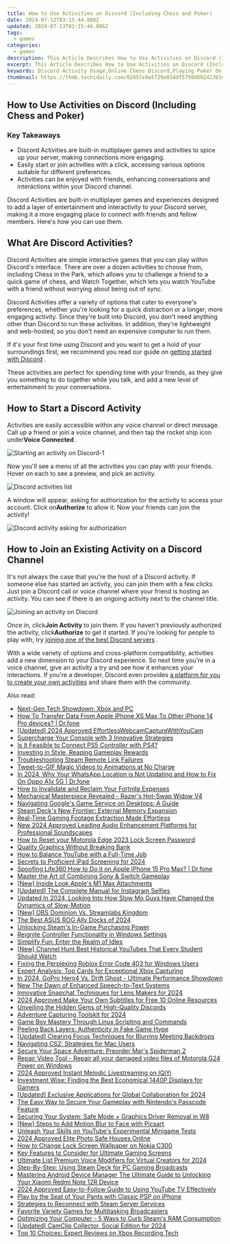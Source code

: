 ```yaml
---
title: How to Use Activities on Discord (Including Chess and Poker)
date: 2024-07-12T03:15:44.086Z
updated: 2024-07-13T03:15:44.086Z
tags:
  - games
categories:
  - games
description: This Article Describes How to Use Activities on Discord (Including Chess and Poker)
excerpt: This Article Describes How to Use Activities on Discord (Including Chess and Poker)
keywords: Discord Activity Usage,Online Chess Discord,Playing Poker On Discord,Discord Multiplayer Games,Engaging in Activities on Discord,Discord Gaming Platforms,Chess & Poker Discord App
thumbnail: https://thmb.techidaily.com/02857e9a5729a034df5799d80242303ce172ee6947ee8ec278b9096d58e3459c.jpg
---
```


## How to Use Activities on Discord (Including Chess and Poker)

### Key Takeaways

* Discord Activities are built-in multiplayer games and activities to spice up your server, making connections more engaging.
* Easily start or join activities with a click, accessing various options suitable for different preferences.
* Activities can be enjoyed with friends, enhancing conversations and interactions within your Discord channel.

 Discord Activities are built-in multiplayer games and experiences designed to add a layer of entertainment and interactivity to your Discord server, making it a more engaging place to connect with friends and fellow members. Here's how you can use them.

## What Are Discord Activities?

 Discord Activities are simple interactive games that you can play within Discord's interface. There are over a dozen activities to choose from, including Chess in the Park, which allows you to challenge a friend to a quick game of chess, and Watch Together, which lets you watch YouTube with a friend without worrying about being out of sync.

 Discord Activities offer a variety of options that cater to everyone's preferences, whether you're looking for a quick distraction or a longer, more engaging activity. Since they're built into Discord, you don't need anything other than Discord to run these activities. In addition, they're lightweight and web-hosted, so you don't need an expensive computer to run them.

 If it's your first time using Discord and you want to get a hold of your surroundings first, we recommend you read our guide on [getting started with Discord](https://www.makeuseof.com/how-to-get-started-discord-beginners-guide/) .

 These activities are perfect for spending time with your friends, as they give you something to do together while you talk, and add a new level of entertainment to your conversations.

## How to Start a Discord Activity

 Activities are easily accessible within any voice channel or direct message. Call up a friend or join a voice channel, and then tap the rocket ship icon under**Voice Connected** .

![Starting an activity on Discord-1](https://static1.makeuseofimages.com/wordpress/wp-content/uploads/2024/05/starting-an-activity-on-discord-1.jpg)

 Now you'll see a menu of all the activities you can play with your friends. Hover on each to see a preview, and pick an activity.

![Discord activities list](https://static1.makeuseofimages.com/wordpress/wp-content/uploads/2024/05/discord-activities-list.jpg)

 A window will appear, asking for authorization for the activity to access your account. Click on**Authorize** to allow it. Now your friends can join the activity!

![Discord activity asking for authorization](https://static1.makeuseofimages.com/wordpress/wp-content/uploads/2024/05/discord-activity-asking-for-authorization.jpg)

## How to Join an Existing Activity on a Discord Channel

 It's not always the case that you're the host of a Discord activity. If someone else has started an activity, you can join them with a few clicks. Just join a Discord call or voice channel where your friend is hosting an activity. You can see if there is an ongoing activity next to the channel title.

![Joining an activity on Discord](https://static1.makeuseofimages.com/wordpress/wp-content/uploads/2024/05/joining-an-activity-on-discord.jpg)

 Once in, click**Join Activity** to join them. If you haven't previously authorized the activity, click**Authorize** to get it started. If you're looking for people to play with, try [joining one of the best Discord servers](https://www.makeuseof.com/tag/how-to-find-best-discord-servers/) .

 With a wide variety of options and cross-platform compatibility, activities add a new dimension to your Discord experience. So next time you're in a voice channel, give an activity a try and see how it enhances your interactions. If you're a developer, Discord even provides [a platform for you to create your own activities](https://discord.com/developers/docs/activities/building-an-activity#step-4-running-your-app-locally-in-discord) and share them with the community.


<ins class="adsbygoogle"
     style="display:block"
     data-ad-format="autorelaxed"
     data-ad-client="ca-pub-7571918770474297"
     data-ad-slot="1223367746"></ins>



<ins class="adsbygoogle"
     style="display:block"
     data-ad-client="ca-pub-7571918770474297"
     data-ad-slot="8358498916"
     data-ad-format="auto"
     data-full-width-responsive="true"></ins>



<span class="atpl-alsoreadstyle">Also read:</span>
<div><ul>
<li><a href="https://games-able.techidaily.com/next-gen-tech-showdown-xbox-and-pc/"><u>Next-Gen Tech Showdown: Xbox and PC</u></a></li>
<li><a href="https://techidaily.com/how-to-transfer-data-from-apple-iphone-xs-max-to-other-iphone-14-pro-devices-drfone-by-drfone-transfer-data-from-ios-transfer-data-from-ios/"><u>How To Transfer Data From Apple iPhone XS Max To Other iPhone 14 Pro devices? | Dr.fone</u></a></li>
<li><a href="https://screen-sharing-recording.techidaily.com/updated-2024-approved-effortlesswebcamcapturewithyoucam/"><u>[Updated] 2024 Approved  EffortlessWebcamCaptureWithYouCam</u></a></li>
<li><a href="https://games-able.techidaily.com/supercharge-your-console-with-3-innovative-strategies/"><u>Supercharge Your Console with 3 Innovative Strategies</u></a></li>
<li><a href="https://games-able.techidaily.com/is-it-feasible-to-connect-ps5-controller-with-ps4/"><u>Is It Feasible to Connect PS5 Controller with PS4?</u></a></li>
<li><a href="https://games-able.techidaily.com/investing-in-style-reaping-gameplay-rewards/"><u>Investing in Style, Reaping Gameplay Rewards</u></a></li>
<li><a href="https://games-able.techidaily.com/troubleshooting-steam-remote-link-failures/"><u>Troubleshooting Steam Remote Link Failures</u></a></li>
<li><a href="https://twitter-videos.techidaily.com/tweet-to-gif-magic-videos-to-animations-at-no-charge/"><u>Tweet-to-GIF Magic  Videos to Animations at No Charge</u></a></li>
<li><a href="https://location-social.techidaily.com/in-2024-why-your-whatsapp-location-is-not-updating-and-how-to-fix-on-oppo-a1x-5g-drfone-by-drfone-virtual-android/"><u>In 2024, Why Your WhatsApp Location is Not Updating and How to Fix On Oppo A1x 5G | Dr.fone</u></a></li>
<li><a href="https://games-able.techidaily.com/how-to-invalidate-and-reclaim-your-fortnite-expenses/"><u>How to Invalidate and Reclaim Your Fortnite Expenses</u></a></li>
<li><a href="https://games-able.techidaily.com/mechanical-masterpiece-revealed-razers-hot-swap-widow-v4/"><u>Mechanical Masterpiece Revealed - Razer's Hot-Swap Widow V4</u></a></li>
<li><a href="https://games-able.techidaily.com/navigating-googles-game-service-on-desktops-a-guide/"><u>Navigating Google's Game Service on Desktops: A Guide</u></a></li>
<li><a href="https://games-able.techidaily.com/steam-decks-new-frontier-external-memory-expansion/"><u>Steam Deck's New Frontier: External Memory Expansion</u></a></li>
<li><a href="https://games-able.techidaily.com/real-time-gaming-footage-extraction-made-effortless/"><u>Real-Time Gaming Footage Extraction Made Effortless</u></a></li>
<li><a href="https://sound-optimizing.techidaily.com/new-2024-approved-leading-audio-enhancement-platforms-for-professional-soundscapes/"><u>New 2024 Approved Leading Audio Enhancement Platforms for Professional Soundscapes</u></a></li>
<li><a href="https://easy-unlock-android.techidaily.com/how-to-reset-your-motorola-edge-2023-lock-screen-password-by-drfone-android/"><u>How to Reset your Motorola Edge 2023 Lock Screen Password</u></a></li>
<li><a href="https://games-able.techidaily.com/quality-graphics-without-breaking-bank/"><u>Quality Graphics Without Breaking Bank</u></a></li>
<li><a href="https://youtube-videos.techidaily.com/how-to-balance-youtube-with-a-full-time-job/"><u>How to Balance YouTube with a Full-Time Job</u></a></li>
<li><a href="https://screen-video-capture.techidaily.com/secrets-to-proficient-ipad-screening-for-2024/"><u>Secrets to Proficient iPad Screening for 2024</u></a></li>
<li><a href="https://fake-location.techidaily.com/spoofing-life360-how-to-do-it-on-apple-iphone-15-pro-max-drfone-by-drfone-virtual-ios/"><u>Spoofing Life360 How to Do it on Apple iPhone 15 Pro Max? | Dr.fone</u></a></li>
<li><a href="https://games-able.techidaily.com/master-the-art-of-combining-sony-and-switch-gameplay/"><u>Master the Art of Combining Sony & Switch Gameplay</u></a></li>
<li><a href="https://extra-approaches.techidaily.com/new-inside-look-apples-m1-max-attachments/"><u>[New] Inside Look  Apple's M1 Max Attachments</u></a></li>
<li><a href="https://instagram-video-recordings.techidaily.com/updated-the-complete-manual-for-instagram-selfies/"><u>[Updated] The Complete Manual for Instagram Selfies</u></a></li>
<li><a href="https://ai-video-editing.techidaily.com/updated-in-2024-looking-into-how-slow-mo-guys-have-changed-the-dynamics-of-slow-motion/"><u>Updated In 2024, Looking Into How Slow Mo Guys Have Changed the Dynamics of Slow-Motion</u></a></li>
<li><a href="https://screen-capture.techidaily.com/new-obs-dominion-vs-streamlabs-kingdom/"><u>[New] OBS Dominion Vs. Streamlabs Kingdom</u></a></li>
<li><a href="https://games-able.techidaily.com/the-best-asus-rog-ally-docks-of-2024/"><u>The Best ASUS ROG Ally Docks of 2024</u></a></li>
<li><a href="https://games-able.techidaily.com/unlocking-steams-in-game-purchasing-power/"><u>Unlocking Steam's In-Game Purchasing Power</u></a></li>
<li><a href="https://games-able.techidaily.com/reignite-controller-functionality-in-windows-settings/"><u>Reignite Controller Functionality in Windows Settings</u></a></li>
<li><a href="https://games-able.techidaily.com/simplify-fun-enter-the-realm-of-idles/"><u>Simplify Fun: Enter the Realm of Idles</u></a></li>
<li><a href="https://youtube-videos.techidaily.com/new-channel-hunt-best-historical-youtubes-that-every-student-should-watch/"><u>[New] Channel Hunt  Best Historical YouTubes That Every Student Should Watch</u></a></li>
<li><a href="https://games-able.techidaily.com/fixing-the-perplexing-roblox-error-code-403-for-windows-users/"><u>Fixing the Perplexing Roblox Error Code 403 for Windows Users</u></a></li>
<li><a href="https://games-able.techidaily.com/expert-analysis-top-cards-for-exceptional-xbox-capturing/"><u>Expert Analysis: Top Cards for Exceptional Xbox Capturing</u></a></li>
<li><a href="https://some-techniques.techidaily.com/in-2024-gopro-hero4-vs-drift-ghost-ultimate-performance-showdown/"><u>In 2024, GoPro Hero4 Vs. Drift Ghost - Ultimate Performance Showdown</u></a></li>
<li><a href="https://sound-tweaking.techidaily.com/new-the-dawn-of-enhanced-speech-to-text-systems/"><u>New The Dawn of Enhanced Speech-to-Text Systems</u></a></li>
<li><a href="https://snapchat-videos.techidaily.com/innovative-snapchat-techniques-for-lens-makers-for-2024/"><u>Innovative Snapchat Techniques for Lens Makers for 2024</u></a></li>
<li><a href="https://ai-video-tools.techidaily.com/2024-approved-make-your-own-subtitles-for-free-10-online-resources/"><u>2024 Approved Make Your Own Subtitles for Free 10 Online Resources</u></a></li>
<li><a href="https://games-able.techidaily.com/unveiling-the-hidden-gems-of-high-quality-discords/"><u>Unveiling the Hidden Gems of High-Quality Discords</u></a></li>
<li><a href="https://extra-hints.techidaily.com/adventure-capturing-toolskit-for-2024/"><u>Adventure Capturing Toolskit for 2024</u></a></li>
<li><a href="https://games-able.techidaily.com/game-boy-mastery-through-linux-scripting-and-commands/"><u>Game Boy Mastery Through Linux Scripting and Commands</u></a></li>
<li><a href="https://games-able.techidaily.com/peeling-back-layers-authenticity-in-fake-game-hype/"><u>Peeling Back Layers: Authenticity in Fake Game Hype</u></a></li>
<li><a href="https://screen-recording.techidaily.com/updated-clearing-focus-techniques-for-blurring-meeting-backdrops/"><u>[Updated] Clearing Focus  Techniques for Blurring Meeting Backdrops</u></a></li>
<li><a href="https://games-able.techidaily.com/navigating-cs2-strategies-for-mac-users/"><u>Navigating CS2: Strategies for Mac Users</u></a></li>
<li><a href="https://games-able.techidaily.com/secure-your-space-adventure-preorder-mars-spiderman-2/"><u>Secure Your Space Adventure: Preorder Mar's Spiderman 2</u></a></li>
<li><a href="https://techidaily.com/repair-video-tool-repair-all-your-damaged-video-files-of-motorola-g24-power-on-windows-by-stellar-video-repair-mobile-video-repair/"><u>Repair Video Tool - Repair all your damaged video files of Motorola G24 Power on Windows</u></a></li>
<li><a href="https://tiktok-videos.techidaily.com/2024-approved-instant-melodic-livestreaming-on-iqiyi/"><u>2024 Approved  Instant Melodic Livestreaming on IQiYi</u></a></li>
<li><a href="https://games-able.techidaily.com/investment-wise-finding-the-best-economical-1440p-displays-for-gamers/"><u>Investment Wise: Finding the Best Economical 1440P Displays for Gamers</u></a></li>
<li><a href="https://discord-videos.techidaily.com/updated-exclusive-applications-for-global-collaboration-for-2024/"><u>[Updated] Exclusive Applications for Global Collaboration for 2024</u></a></li>
<li><a href="https://games-able.techidaily.com/the-easy-way-to-secure-your-gameplay-with-nintendos-passcode-feature/"><u>The Easy Way to Secure Your Gameplay with Nintendo's Passcode Feature</u></a></li>
<li><a href="https://network-issues.techidaily.com/securing-your-system-safe-mode-plus-graphics-driver-removal-in-w8/"><u>Securing Your System: Safe Mode + Graphics Driver Removal in W8</u></a></li>
<li><a href="https://extra-approaches.techidaily.com/new-steps-to-add-motion-blur-to-face-with-picsart/"><u>[New] Steps to Add Motion Blur to Face with Picsart</u></a></li>
<li><a href="https://games-able.techidaily.com/unleash-your-skills-on-youtubes-experimental-minigame-tests/"><u>Unleash Your Skills on YouTube's Experimental Minigame Tests</u></a></li>
<li><a href="https://fox-glue.techidaily.com/2024-approved-elite-photo-safe-houses-online/"><u>2024 Approved  Elite Photo Safe Houses Online</u></a></li>
<li><a href="https://easy-unlock-android.techidaily.com/how-to-change-lock-screen-wallpaper-on-nokia-c300-by-drfone-android/"><u>How to Change Lock Screen Wallpaper on Nokia C300</u></a></li>
<li><a href="https://games-able.techidaily.com/key-features-to-consider-for-ultimate-gaming-screens/"><u>Key Features to Consider for Ultimate Gaming Screens</u></a></li>
<li><a href="https://some-skills.techidaily.com/ultimate-list-premium-voice-modifiers-for-virtual-creators-for-2024/"><u>Ultimate List  Premium Voice Modifiers for Virtual Creators for 2024</u></a></li>
<li><a href="https://games-able.techidaily.com/step-by-step-using-steam-deck-for-pc-gaming-broadcasts/"><u>Step-By-Step: Using Steam Deck for PC Gaming Broadcasts</u></a></li>
<li><a href="https://unlock-android.techidaily.com/mastering-android-device-manager-the-ultimate-guide-to-unlocking-your-xiaomi-redmi-note-12r-device-by-drfone-android/"><u>Mastering Android Device Manager The Ultimate Guide to Unlocking Your Xiaomi Redmi Note 12R Device</u></a></li>
<li><a href="https://youtube-clips.techidaily.com/2024-approved-easy-to-follow-guide-to-using-youtube-tv-effectively/"><u>2024 Approved  Easy-to-Follow Guide to Using YouTube TV Effectively</u></a></li>
<li><a href="https://games-able.techidaily.com/play-by-the-seat-of-your-pants-with-classic-psp-on-iphone/"><u>Play by the Seat of Your Pants with Classic PSP on iPhone</u></a></li>
<li><a href="https://games-able.techidaily.com/strategies-to-reconnect-with-steam-server-services/"><u>Strategies to Reconnect with Steam Server Services</u></a></li>
<li><a href="https://games-able.techidaily.com/favorite-variety-games-for-multitasking-broadcasters/"><u>Favorite Variety Games for Multitasking Broadcasters</u></a></li>
<li><a href="https://games-able.techidaily.com/optimizing-your-computer-5-ways-to-curb-steams-ram-consumption/"><u>Optimizing Your Computer - 5 Ways to Curb Steam's RAM Consumption</u></a></li>
<li><a href="https://facebook-video-recording.techidaily.com/updated-camclip-collector-social-edition-for-2024/"><u>[Updated] CamClip Collector, Social Edition for 2024</u></a></li>
<li><a href="https://games-able.techidaily.com/top-10-choices-expert-reviews-on-xbox-recording-tech/"><u>Top 10 Choices: Expert Reviews on Xbox Recording Tech</u></a></li>
</ul></div>
